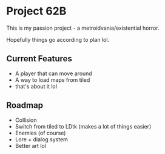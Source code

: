 # Project 62B

This is my passion project - a metroidvania/existential horror.

Hopefully things go according to plan lol.

## Current Features

 - A player that can move around
 - A way to load maps from tiled
 - that's about it lol

## Roadmap

 - Collision
 - Switch from tiled to LDtk (makes a lot of things easier)
 - Enemies (of course)
 - Lore + dialog system
 - Better art lol
